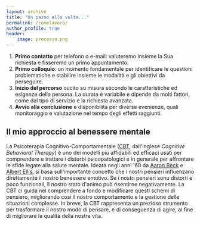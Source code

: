 ```yaml
---
layout: archive
title: "Un passo alla volta..."
permalink: /comelavoro/
author_profile: true
header:
    image: processo.png
---
```


1.    **Primo contatto** per telefono o e-mail: valuteremo insieme la Sua richiesta e fisseremo un primo appuntamento.
1.    **Primo colloquio**: un momento fondamentale per identificare le questioni problematiche e stabilire insieme le modalità e gli obiettivi da perseguire.
1.    **Inizio del percorso** cucito su misura secondo le caratteristiche ed esigenze della persona. La durata è variabile e dipende da molti fattori, come dal tipo di servizio e la richiesta avanzata. 
1.    **Avvio alla conclusione** e disponibilità per diverse evenienze, quali monitoraggio e valutazione nel tempo degli effetti raggiunti.


## Il mio approccio al benessere mentale

La Psicoterapia Cognitivo-Comportamentale ([CBT](https://it.wikipedia.org/wiki/Psicoterapia_cognitivo-comportamentale), dall'inglese _Cognitive Behavioral Therapy_) è uno dei modelli più affidabili ed efficaci usati per comprendere e trattare i disturbi psicopatologici e in generale per affrontare le sfide legate alla salute mentale. Ideata negli anni '60 da [Aaron Beck](https://en.wikipedia.org/wiki/Aaron_Beck) e [Albert Ellis](https://en.wikipedia.org/wiki/Albert_Ellis), si basa sull'importante concetto che i nostri pensieri influenzano direttamente il nostro benessere emotivo. Se i nostri pensieri sono distorti e poco funzionali, il nostro stato d'animo può risentirne negativamente. La CBT ci guida nel comprendere a fondo e modificare questi schemi di pensiero, migliorando così il nostro comportamento e la gestione delle situazioni complesse. In breve, la CBT rappresenta un prezioso strumento per trasformare il nostro modo di pensare, e di conseguenza di agire, al fine di migliorare la qualità della nostra vita. 
